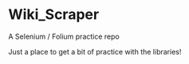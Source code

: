 # Wiki_Scraper
A Selenium / Folium practice repo

Just a place to get a bit of practice with the libraries!
